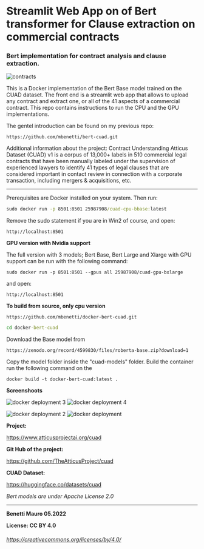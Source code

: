 # Streamlit Web App on of Bert transformer for Clause extraction on commercial contracts 
### Bert implementation for contract analysis and clause extraction.

![contracts](https://user-images.githubusercontent.com/27162948/171717588-4cf26c0a-874e-45ac-b080-a00f39664177.jpg)


This is a Docker implementation of the Bert Base model trained on the CUAD dataset. The front end is a streamlit web app that allows to upload any contract and extract one, or all of the 41 aspects of a commercial contract. This repo contains instructions to run the CPU and the GPU implementations. 

The gentel introduction can be found on my previous repo: 

```
https://github.com/mbenetti/bert-cuad.git
```

Additional information about the project:
Contract Understanding Atticus Dataset (CUAD) v1 is a corpus of 13,000+ labels in 510 commercial legal contracts that have been manually labeled under the supervision of experienced lawyers to identify 41 types of legal clauses that are considered important in contact review in connection with a corporate transaction, including mergers & acquisitions, etc.

** **
Prerequisites are Docker installed on your system. Then run:

```cmd
sudo docker run -p 8501:8501 25987908/cuad-cpu-bbase:latest
```
Remove the sudo statement if you are in Win2 of course, and open:

```
http://localhost:8501
```

**GPU version with Nvidia support**

The full version with 3 models; Bert Base, Bert Large and Xlarge with GPU support can be run with the following command:

```
sudo docker run -p 8501:8501 --gpus all 25987908/cuad-gpu-bxlarge 
```

and open:

```
http://localhost:8501
```

**To build from source, only cpu version**

```git
https://github.com/mbenetti/docker-bert-cuad.git  
```

```cmd
cd docker-bert-cuad
```

Download the Base model from 

```
https://zenodo.org/record/4599830/files/roberta-base.zip?download=1
```

Copy the model folder inside the "cuad-models" folder. Build the container run the following command on the 


```
docker build -t docker-bert-cuad:latest .
```

**Screenshoots**

![docker deployment 3](https://user-images.githubusercontent.com/27162948/172209631-0eed4a47-04d0-4063-ac70-2b4bbbda2672.png)
![docker deployment 4](https://user-images.githubusercontent.com/27162948/172210219-b9863aec-d32f-4727-93f0-e5865d7e7e13.png)

![docker deployment 2](https://user-images.githubusercontent.com/27162948/172209609-27efff13-415b-4d09-95e6-09cdf5f8c8b3.png)
![docker deployment](https://user-images.githubusercontent.com/27162948/172209676-87a62bcb-22d3-4ddd-8a7e-082f315e3b1c.png)


**Project:** 

https://www.atticusprojectai.org/cuad

**Git Hub of the project:** 

https://github.com/TheAtticusProject/cuad

**CUAD Dataset:** 

https://huggingface.co/datasets/cuad

*Bert models are under Apache License 2.0*

** ** 
**Benetti Mauro 05.2022**

**License: CC BY 4.0** 

###### https://creativecommons.org/licenses/by/4.0/
